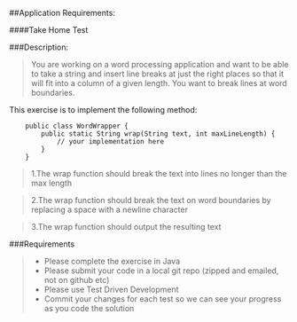 ##Application Requirements:

####Take Home Test

###Description:

>You are working on a word processing application and want to be able to take a string and insert line breaks at just the right places
so that it will fit into a column of a given length. You want to break lines at word boundaries.

This exercise is to implement the following method:

```
    public class WordWrapper {
        public static String wrap(String text, int maxLineLength) {
            // your implementation here
        }
    }
```
>1.The wrap function should break the text into lines no longer than the max length

>2.The wrap function should break the text on word boundaries by replacing a space with a newline character

>3.The wrap function should output the resulting text

###Requirements

>* Please complete the exercise in Java
>* Please submit your code in a local git repo (zipped and emailed, not on github etc)
>* Please use Test Driven Development
>* Commit your changes for each test so we can see your progress as you code the solution